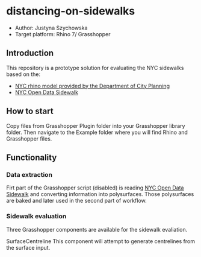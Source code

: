 # distancing-on-sidewalks

- Author: Justyna Szychowska
- Target platform: Rhino 7/ Grasshopper

## Introduction

This repository is a prototype solution for evaluating the NYC sidewalks based on the:
- [NYC rhino model provided by the Department of City Planning](https://www1.nyc.gov/site/planning/data-maps/open-data/dwn-nyc-3d-model-download.page)
- [NYC Open Data Sidewalk](https://data.cityofnewyork.us/City-Government/Sidewalk/vfx9-tbb6)

## How to start
Copy files from Grasshopper Plugin folder into your Grasshopper library folder. Then navigate to the Example folder where you will find Rhino and Grasshopper files.

## Functionality
### Data extraction
Firt part of the Grasshopper script (disabled) is reading [NYC Open Data Sidewalk](https://data.cityofnewyork.us/City-Government/Sidewalk/vfx9-tbb6) and converting information into polysurfaces.
Those polysurfaces are baked and later used in the second part of workflow.

### Sidewalk evaluation
Three Grasshopper components are available for the sidewalk evaliation. 

SurfaceCentreline
This component will attempt to generate centrelines from the surface input. 

